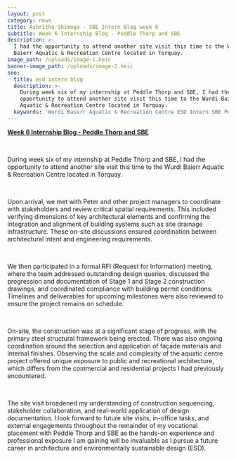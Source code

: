 ```yaml
---
layout: post
category: news
title: Ashritha Shimoga - SBE Intern Blog week 6
subtitle: Week 6 Internship Blog - Peddle Thorp and SBE
description: >-
  I had the opportunity to attend another site visit this time to the Wurdi
  Baierr Aquatic & Recreation Centre located in Torquay.
image_path: /uploads/image-1.heic
banner-image_path: /uploads/image-2.heic
seo:
  title: esd intern blog
  description: >-
    During week six of my internship at Peddle Thorp and SBE, I had the
    opportunity to attend another site visit this time to the Wurdi Baierr
    Aquatic & Recreation Centre located in Torquay.
  keywords: 'Wurdi Baierr Aquatic & Recreation Centre ESD Intern SBE Peddle Thorp '
---
```

**<u>Week 6 Internship Blog - Peddle Thorp and SBE</u>**

&nbsp;

During week six of my internship at Peddle Thorp and SBE, I had the opportunity to attend another site visit this time to the Wurdi Baierr Aquatic & Recreation Centre located in Torquay.

&nbsp;

Upon arrival, we met with Peter and other project managers to coordinate with stakeholders and review critical spatial requirements. This included verifying dimensions of key architectural elements and confirming the integration and alignment of building systems such as site drainage infrastructure. These on-site discussions ensured coordination between architectural intent and engineering requirements.

&nbsp;

We then participated in a formal RFI (Request for Information) meeting, where the team addressed outstanding design queries, discussed the progression and documentation of Stage 1 and Stage 2 construction drawings, and coordinated compliance with building permit conditions. Timelines and deliverables for upcoming milestones were also reviewed to ensure the project remains on schedule.

&nbsp;

On-site, the construction was at a significant stage of progress, with the primary steel structural framework being erected. There was also ongoing coordination around the selection and application of façade materials and internal finishes. Observing the scale and complexity of the aquatic centre project offered unique exposure to public and recreational architecture, which differs from the commercial and residential projects I had previously encountered.

&nbsp;

The site visit broadened my understanding of construction sequencing, stakeholder collaboration, and real-world application of design documentation. I look forward to future site visits, in-office tasks, and external engagements throughout the remainder of my vocational placement with Peddle Thorp and SBE as the hands-on experience and professional exposure I am gaining will be invaluable as I pursue a future career in architecture and environmentally sustainable design (ESD).